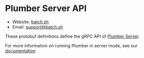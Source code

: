 # Plumber Server API

* Website: [batch.sh](https://batch.sh)
* Email: [support@batch.sh](mailto:support@batch.sh)

These protobuf definitions define the gRPC API of [Plumber Server](https://github.com/batchcorp/plumber)

For more information on running Plumber in server mode, see our [documentation](https://docs.batch.sh/plumber/server-mode)
